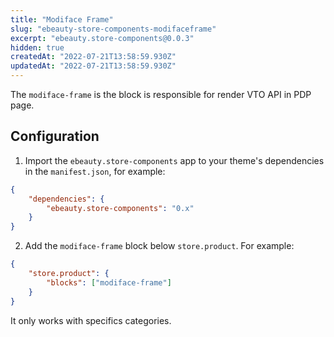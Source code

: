 ```yaml
---
title: "Modiface Frame"
slug: "ebeauty-store-components-modifaceframe"
excerpt: "ebeauty.store-components@0.0.3"
hidden: true
createdAt: "2022-07-21T13:58:59.930Z"
updatedAt: "2022-07-21T13:58:59.930Z"
---
```

The `modiface-frame` is the block is responsible for render VTO API in PDP page.

## Configuration

1. Import the `ebeauty.store-components` app to your theme's dependencies in the `manifest.json`, for example:

```json
{
    "dependencies": {
        "ebeauty.store-components": "0.x"
    }
}
```

2. Add the `modiface-frame` block below `store.product`. For example:

```json
{
    "store.product": {
        "blocks": ["modiface-frame"]
    }
}
```

It only works with specifics categories.